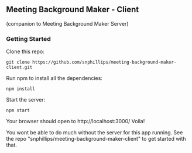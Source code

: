 ## Meeting Background Maker - Client

(companion to Meeting Background Maker Server)

### Getting Started

Clone this repo:

`git clone https://github.com/snphillips/meeting-background-maker-client.git`
 
Run npm to install all the dependencies:

`npm install`

Start the server:

`npm start`

Your browser should open to http://localhost:3000/ Voila!

You wont be able to do much without the server for this app running. See the repo "snphillips/meeting-background-maker-client" to get started with that.

